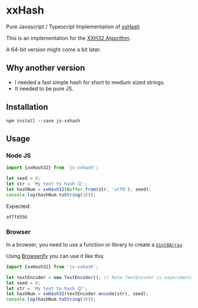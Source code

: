 # xxHash
Pure Javascript / Typescript Implementation of [xxHash](http://cyan4973.github.io/xxHash/)

This is an implementation for the
[XXH32 Algorithm](https://github.com/Cyan4973/xxHash/blob/master/doc/xxhash_spec.md#xxh32-algorithm-description).

A 64-bit version might come a bit later.

## Why another version
* I needed a fast simple hash for short to medium sized strings.
* It needed to be pure JS.

## Installation

```
npm install --save js-xxhash
```

## Usage

### Node JS

```typescript
import {xxHash32} from 'js-xxhash';

let seed = 0;
let str = 'My text to hash 😊';
let hashNum = xxHash32(Buffer.from(str, 'utf8'), seed);
console.log(hashNum.toString(16));
```

Expected:
```
af7fd356
```


### Browser

In a browser, you need to use a function or library to create a
[`Uint8Array`](https://developer.mozilla.org/en-US/docs/Web/JavaScript/Reference/Global_Objects/Uint8Array)

Using [Browserify](http://browserify.org/) you can use it like this:
```typescript
import {xxHash32} from 'js-xxhash';

let textEncoder = new TextEncoder(); // Note TextEncoder is experimental
let seed = 0;
let str = 'My text to hash 😊';
let hashNum = xxHash32(textEncoder.encode(str), seed);
console.log(hashNum.toString(16));

```



